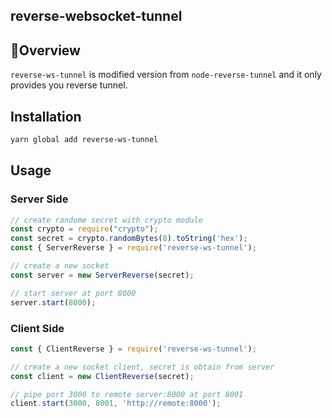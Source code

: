 reverse-websocket-tunnel
---

## Overview
`reverse-ws-tunnel` is modified version from `node-reverse-tunnel` and it only provides you reverse tunnel.

## Installation
```bash
yarn global add reverse-ws-tunnel
```

## Usage
### Server Side
```JavaScript
// create randome secret with crypto module
const crypto = require("crypto");
const secret = crypto.randomBytes(8).toString('hex');
const { ServerReverse } = require('reverse-ws-tunnel');

// create a new socket
const server = new ServerReverse(secret);

// start server at port 8000
server.start(8000);
```

### Client Side
```JavaScript
const { ClientReverse } = require('reverse-ws-tunnel');

// create a new socket client, secret is obtain from server
const client = new ClientReverse(secret);

// pipe port 3000 to remote server:8000 at port 8001
client.start(3000, 8001, 'http://remote:8000');
```
